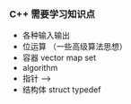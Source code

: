 ### C++ 需要学习知识点

* 各种输入输出
* 位运算 （一些高级算法思想）
* 容器 vector map set
* algorithm
* 指针 -->
* 结构体 struct typedef
